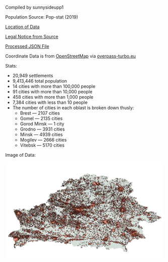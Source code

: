 Compiled by sunnysideupp1

Population Source: Pop-stat (2019)

[Location of Data](http://pop-stat.mashke.org/belarus-census-2019/total.htm)

[Legal Notice from Source](http://pop-stat.mashke.org/about/)

[Processed JSON File](https://github.com/nyghts7/belarus/blob/main/belarus.txt)

Coordinate Data is from [OpenStreetMap](https://www.openstreetmap.org/copyright) via [overpass-turbo.eu](https://github.com/tyrasd/overpass-turbo)

Stats:
+ 20,949 settlements
+ 9,413,446 total population
+ 14 cities with more than 100,000 people
+ 91 cities with more than 10,000 people
+ 458 cities with more than 1,000 people
+ 7,384 cities with less than 10 people
+ The number of cities in each oblast is broken down thusly:
     - Brest — 2107 cities
     - Gomel — 2135 cities
     - Gorod Minsk — 1 city
     - Grodno — 3931 cities
     - Minsk — 4939 cities
     - Mogilev — 2666 cities
     - Vitebsk — 5170 cities
 
Image of Data:

![Population distribution map of Belarus](https://github.com/nyghts7/belarus/blob/main/belarus.png)

